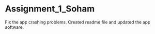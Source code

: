 # Assignment_1_Soham
Fix the app crashing problems.
Created readme file and updated the app software.